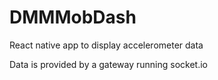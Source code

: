 # DMMMobDash
React native app to display accelerometer data

Data is provided by a gateway running socket.io
